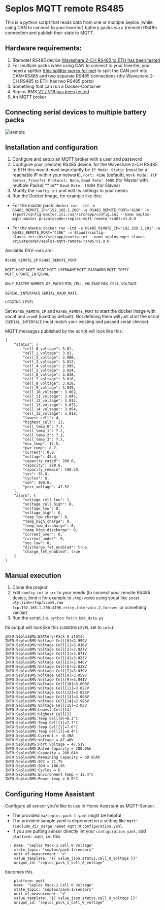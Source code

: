 # Seplos MQTT remote RS485
This is a python script that reads data from one or multiple Seplos (while using CAN to connect to your Inverter) battery packs via a (remote) RS485 connection and publish their stats to MQTT.

## Hardware requirements:

1. (Remote) RS485 device [Waveshare 2-CH RS485 to ETH has been tested](https://www.waveshare.com/2-ch-rs485-to-eth-b.htm)
2. For multiple packs while using CAN to connect to your Inverter, you need a splitter ([this splitter works for me](https://www.amazon.de/gp/product/B00D3KIQXC)) to split the CAN port into CAN+RS485 and two separate RS485 connections (the Waveshare 2-CH RS485 to ETH has two RS485 ports)
3. Something that can run a Docker-Container
4. Seplos BMS [V2 / V16 has been tested](https://www.seplos.com/bms-2.0.html)
5. An MQTT broker

## Connecting serial devices to multiple battery packs

![sample](https://github.com/Privatecoder/seplos-mqtt-remote-rs485/assets/45964815/de37d398-7580-452a-b942-3c374a8b86b6)

## Installation and configuration

1. Configure and setup an MQTT broker with a user and password
2. Configure your (remote) RS485 device, for the Waveshare 2-CH RS485 to ETH this would most importantly be `IP Mode: Static` (must be a reachable IP within your network), `Port: 4196` (default), `Work Mode: TCP Server`, `Transfer Protocol: None`, `Baud Rate: 9600` (for Master with multiple Packs) ** or** `Baud Rate: 19200` (for Slaves)
3. Modify the `config.ini` and edit its settings to your needs
4. Run the Docker Image, for example like this:

- For the master pack: `docker run -itd -e RS485_REMOTE_IP="192.168.1.200" -e RS485_REMOTE_PORT="4196" -v $(pwd)/config-master.ini:/usr/src/app/config.ini --name seplos-mqtt-master privatecoder/seplos-mqtt-remote-rs485:v1.0.0`

- For the slaves: `docker run -itd -e RS485_REMOTE_IP="192.168.1.201" -e RS485_REMOTE_PORT="4196" -v $(pwd)/config-slaves.ini:/usr/src/app/config.ini --name seplos-mqtt-slaves privatecoder/seplos-mqtt-remote-rs485:v1.0.0`

Available ENV-vars are:

`RS485_REMOTE_IP`
`RS485_REMOTE_PORT`

`MQTT_HOST`
`MQTT_PORT`
`MQTT_USERNAME`
`MQTT_PASSWORD`
`MQTT_TOPIC`
`MQTT_UPDATE_INTERVAL`

`ONLY_MASTER`
`NUMBER_OF_PACKS`
`MIN_CELL_VOLTAGE`
`MAX_CELL_VOLTAGE`

`SERIAL_INTERFACE`
`SERIAL_BAUD_RATE`

`LOGGING_LEVEL`

Set `RS485_REMOTE_IP` and `RS485_REMOTE_PORT` to start the docker image with socat and `vcom0` (used by default).
Not defining them will just start the script (`SERIAL_INTERFACE` must match your existing and passed serial-device).

MQTT messages published by the script will look like this:
```
{
    "status": {
        "cell_0_voltage": 3.01,
        "cell_1_voltage": 3.02,
        "cell_2_voltage": 3.008,
        "cell_3_voltage": 3.012,
        "cell_4_voltage": 2.995,
        "cell_5_voltage": 3.024,
        "cell_6_voltage": 3.038,
        "cell_7_voltage": 3.018,
        "cell_8_voltage": 3.018,
        "cell_9_voltage": 3.045,
        "cell_10_voltage": 3.002,
        "cell_11_voltage": 3.045,
        "cell_12_voltage": 3.015,
        "cell_13_voltage": 3.075,
        "cell_14_voltage": 3.054,
        "cell_15_voltage": 3.018,
        "lowest_cell": 4,
        "highest_cell": 13,
        "cell_temp_0": 7.7,
        "cell_temp_1": 7.2,
        "cell_temp_2": 7.1,
        "cell_temp_3": 7.7,
        "env_temp": 12.5,
        "pwr_temp": 8.7,
        "current": 0.0,
        "voltage": 48.4,
        "capacity_rated": 280.0,
        "capacity": 280.0,
        "capacity_remain": 100.28,
        "soc": 35.8,
        "cycles": 6,
        "soh": 100.0,
        "port_voltage": 47.52
    },
    "alarm": {
        "voltage_cell_low": 1,
        "voltage_cell_high": 0,
        "voltage_low": 0,
        "voltage_high": 0,
        "temp_low_charge": 0,
        "temp_high_charge": 0,
        "temp_low_discharge": 0,
        "temp_high_discharge": 0,
        "current_over": 0,
        "current_under": 0,
        "soc_low": 0,
        "discharge_fet_enabled": true,
        "charge_fet_enabled": true
    }
}
```

## Manual execution

1. Clone the project
2. Edit `config.ini` in `src` to your needs (to connect your remote RS485 device, bind it for example to `/tmp/vcom0` using socat like `socat pty,link=/tmp/vcom0,raw tcp:192.168.1.200:4196,retry,interval=.2,forever` or something similar)
3. Run the script, i.e. `python fetch_bms_data.py`

Its output will look like this (`LOGGING` `LEVEL` set to `info`):
```
INFO:SeplosBMS:Battery-Pack 0 stats:
INFO:SeplosBMS:Voltage Cell[0]=2.999V
INFO:SeplosBMS:Voltage Cell[1]=3.016V
INFO:SeplosBMS:Voltage Cell[2]=3.027V
INFO:SeplosBMS:Voltage Cell[3]=3.071V
INFO:SeplosBMS:Voltage Cell[4]=3.023V
INFO:SeplosBMS:Voltage Cell[5]=3.048V
INFO:SeplosBMS:Voltage Cell[6]=3.038V
INFO:SeplosBMS:Voltage Cell[7]=3.039V
INFO:SeplosBMS:Voltage Cell[8]=3.059V
INFO:SeplosBMS:Voltage Cell[9]=3.041V
INFO:SeplosBMS:Voltage Cell[10]=3.008V
INFO:SeplosBMS:Voltage Cell[11]=3.027V
INFO:SeplosBMS:Voltage Cell[12]=3.023V
INFO:SeplosBMS:Voltage Cell[13]=3.008V
INFO:SeplosBMS:Voltage Cell[14]=2.986V
INFO:SeplosBMS:Voltage Cell[15]=3.03V
INFO:SeplosBMS:Lowest Cell[14]
INFO:SeplosBMS:Highest Cell[3]
INFO:SeplosBMS:Temp Cell[0]=8.3°C
INFO:SeplosBMS:Temp Cell[1]=7.7°C
INFO:SeplosBMS:Temp Cell[2]=7.6°C
INFO:SeplosBMS:Temp Cell[3]=8.4°C
INFO:SeplosBMS:Current = -0.49A
INFO:SeplosBMS:Voltage = 47.48V
INFO:SeplosBMS:Port Voltage = 47.51V
INFO:SeplosBMS:Rated Capacity = 280.0Ah
INFO:SeplosBMS:Capacity = 280.0Ah
INFO:SeplosBMS:Remaining Capacity = 60.85Ah
INFO:SeplosBMS:SOC = 21.7%
INFO:SeplosBMS:SOH = 100.0%
INFO:SeplosBMS:Cycles = 6
INFO:SeplosBMS:Environment temp = 12.4°C
INFO:SeplosBMS:Power temp = 8.9°C
```

## Configuring Home Assistant

Configure all sensor you'd like to use in Home Assistant as MQTT-Sensor.

- The provided `ha/seplos_pack-1.yaml` might be helpful
- The provided sample yaml is depended on a setting like `mqtt: !include_dir_merge_named mqtt` in `configuration.yaml`.
- If you are putting sensor directly int your `configuration.yaml`, add `platform: mqtt`, i.e. this

```
  - name: "Seplos Pack-1 Cell 0 Voltage"
    state_topic: "seplos/pack-1/sensors"
    unit_of_measurement: 'V'
    value_template: "{{ value_json.status.cell_0_voltage }}"
    unique_id: "seplos_pack_1_cell_0_voltage"
```

becomes this

```
  - platform: mqtt
    name: "Seplos Pack-1 Cell 0 Voltage"
    state_topic: "seplos/pack-1/sensors"
    unit_of_measurement: 'V'
    value_template: "{{ value_json.status.cell_0_voltage }}"
    unique_id: "seplos_pack_1_cell_0_voltage"
```
